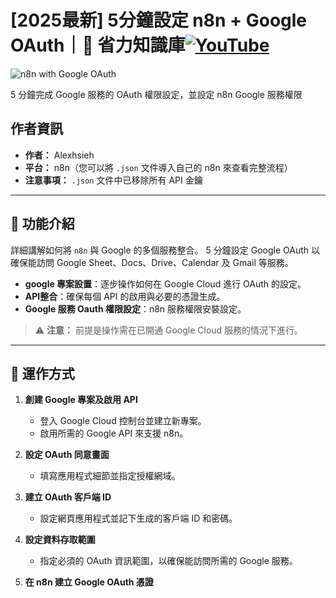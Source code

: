 # [2025最新] 5分鐘設定 n8n + Google OAuth｜🧠 省力知識庫[![YouTube](https://img.shields.io/badge/Watch%20on-YouTube-red?logo=youtube)](https://youtu.be/V-iT-HbBOew)

![n8n with Google OAuth](https://github.com/qwedsazxc78/ai-automation-n8n/blob/main/n8n/10-n8n-with-google-oauth/cover.png?raw=true)

5 分鐘完成 Google 服務的 OAuth 權限設定，並設定 n8n Google 服務權限

## 作者資訊

* **作者：** Alexhsieh
* **平台：** n8n（您可以將 `.json` 文件導入自己的 n8n 來查看完整流程）
* **注意事項：** `.json` 文件中已移除所有 API 金鑰

---

## 📌 功能介紹

詳細講解如何將 `n8n` 與 Google 的多個服務整合。
5 分鐘設定 Google OAuth 以確保能訪問 Google Sheet、Docs、Drive、Calendar 及 Gmail 等服務。

*  **google 專案設置**：逐步操作如何在 Google Cloud 進行 OAuth 的設定。
*  **API整合**：確保每個 API 的啟用與必要的憑證生成。
*  **Google 服務 Oauth 權限設定**：n8n 服務權限安裝設定。

> ⚠ **注意：** 前提是操作需在已開通 Google Cloud 服務的情況下進行。

---

## 🔧 運作方式

1. **創建 Google 專案及啟用 API**
   - 登入 Google Cloud 控制台並建立新專案。
   - 啟用所需的 Google API 來支援 n8n。

2. **設定 OAuth 同意畫面**
   - 填寫應用程式細節並指定授權網域。

3. **建立 OAuth 客戶端 ID**
   - 設定網頁應用程式並記下生成的客戶端 ID 和密碼。

4. **設定資料存取範圍**
   - 指定必須的 OAuth 資訊範圍，以確保能訪問所需的 Google 服務。

5. **在 n8n 建立 Google OAuth 憑證**
